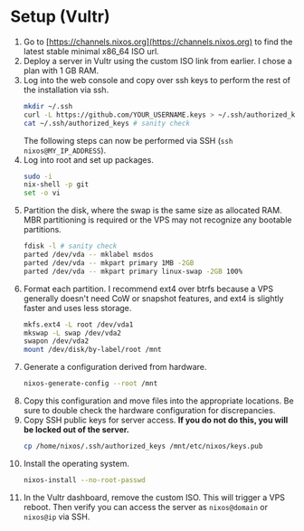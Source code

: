 # Setup (Vultr)

1. Go to [https://channels.nixos.org](https://channels.nixos.org) to find the latest stable minimal x86_64 ISO url.
2. Deploy a server in Vultr using the custom ISO link from earlier. I chose a plan with 1 GB RAM.
3. Log into the web console and copy over ssh keys to perform the rest of the installation via ssh.
    ```sh
    mkdir ~/.ssh
    curl -L https://github.com/YOUR_USERNAME.keys > ~/.ssh/authorized_keys
    cat ~/.ssh/authorized_keys # sanity check
    ```
    The following steps can now be performed via SSH (`ssh nixos@MY_IP_ADDRESS`).
4. Log into root and set up packages.
    ```sh
    sudo -i
    nix-shell -p git
    set -o vi
5. Partition the disk, where the swap is the same size as allocated RAM. MBR partitioning is required or the VPS may not recognize any bootable partitions.
    ```sh
    fdisk -l # sanity check
    parted /dev/vda -- mklabel msdos
    parted /dev/vda -- mkpart primary 1MB -2GB
    parted /dev/vda -- mkpart primary linux-swap -2GB 100%
    ```
6. Format each partition. I recommend ext4 over btrfs because a VPS generally doesn't need CoW or snapshot features, and ext4 is slightly faster and uses less storage.
    ```sh
    mkfs.ext4 -L root /dev/vda1
    mkswap -L swap /dev/vda2
    swapon /dev/vda2
    mount /dev/disk/by-label/root /mnt
    ```
7. Generate a configuration derived from hardware.
    ```sh
    nixos-generate-config --root /mnt
    ```
8. Copy this configuration and move files into the appropriate locations. Be sure to double check the hardware configuration for discrepancies.
9. Copy SSH public keys for server access. **If you do not do this, you will be locked out of the server.**
    ```sh
    cp /home/nixos/.ssh/authorized_keys /mnt/etc/nixos/keys.pub
    ```
10. Install the operating system.
    ```sh
    nixos-install --no-root-passwd
    ```
11. In the Vultr dashboard, remove the custom ISO. This will trigger a VPS reboot. Then verify you can access the server as `nixos@domain` or `nixos@ip` via SSH.
